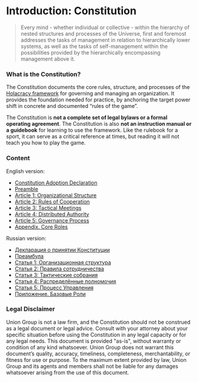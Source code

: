 # Introduction: Constitution

> Every mind - whether individual or collective - within the hierarchy of nested structures and processes of the Universe, first and foremost addresses the tasks of management in relation to hierarchically lower systems, as well as the tasks of self-management within the possibilities provided by the hierarchically encompassing management above it.

### What is the Constitution?

The Constitution documents the core rules, structure, and processes of the [Holacracy framework](http://holacracy.org) for governing and managing an organization. It provides the foundation needed for practice, by anchoring the target power shift in concrete and documented “rules of the game”.

The Constitution is **not a complete set of legal bylaws or a formal operating agreement**. The Constitution is also **not an instruction manual or a guidebook** for learning to use the framework. Like the rulebook for a sport, it can serve as a critical reference at times, but reading it will not teach you how to play the game.

### Content

English version:

-   [Constitution Adoption Declaration](adoption-en.md)
-   [Preamble](constitution-en.md#preamble)
-   [Article 1: Organizational Structure](constitution-en.md#article-1-organizational-structure)
-   [Article 2: Rules of Cooperation](constitution-en.md#article-2-rules-of-cooperation)
-   [Article 3: Tactical Meetings](constitution-en.md#article-3-tactical-meetings)
-   [Article 4: Distributed Authority](constitution-en.md#article-4-distributed-authority)
-   [Article 5: Governance Process](constitution-en.md#article-5-governance-process)
-   [Appendix. Core Roles](appendix-en.md)


Russian version:
-   [Декларация о принятии Конституции](adoption-ru.md)
-   [Преамбула](constitution-ru.md#Преамбула)
-   [Статья 1: Организационная структура](constitution-ru.md#статья-1-организационная-структура)
-   [Статья 2: Правила сотрудничества](constitution-ru.md#статья-2-правила-сотрудничества)
-   [Статья 3: Тактические собрания](constitution-ru.md#статья-3-тактические-собрания)
-   [Статья 4: Распределённые полномочия](constitution-ru.md#статья-4-распределенные-полномочия)
-   [Статья 5: Процесс Управления](constitution-ru.md#статья-5-процесс-управления)
-   [Приложение. Базовые Роли](appendix-ru.md)

### Legal Disclaimer

Union Group is not a law firm, and the Constitution should not be construed as a legal document or legal advice. Consult with your attorney about your specific situation before using the Constitution in any legal capacity or for any legal needs. This document is provided "as-is", without warranty or condition of any kind whatsoever. Union Group does not warrant this document’s quality, accuracy, timeliness, completeness, merchantability, or fitness for use or purpose. To the maximum extent provided by law, Union Group and its agents and members shall not be liable for any damages whatsoever arising from the use of this document.
